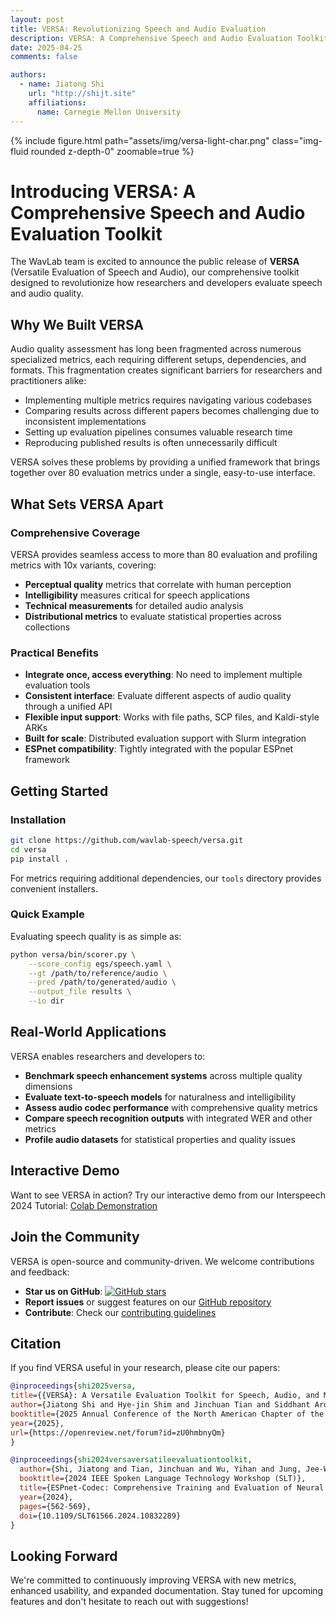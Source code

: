 ```yaml
---
layout: post
title: VERSA: Revolutionizing Speech and Audio Evaluation
description: VERSA: A Comprehensive Speech and Audio Evaluation Toolkit
date: 2025-04-25
comments: false

authors:
  - name: Jiatong Shi
    url: "http://shijt.site"
    affiliations:
      name: Carnegie Mellon University
---
```


{% include figure.html path="assets/img/versa-light-char.png" class="img-fluid rounded z-depth-0" zoomable=true %}

# Introducing VERSA: A Comprehensive Speech and Audio Evaluation Toolkit

The WavLab team is excited to announce the public release of **VERSA** (Versatile Evaluation of Speech and Audio), our comprehensive toolkit designed to revolutionize how researchers and developers evaluate speech and audio quality.

## Why We Built VERSA

Audio quality assessment has long been fragmented across numerous specialized metrics, each requiring different setups, dependencies, and formats. This fragmentation creates significant barriers for researchers and practitioners alike:

- Implementing multiple metrics requires navigating various codebases
- Comparing results across different papers becomes challenging due to inconsistent implementations
- Setting up evaluation pipelines consumes valuable research time
- Reproducing published results is often unnecessarily difficult

VERSA solves these problems by providing a unified framework that brings together over 80 evaluation metrics under a single, easy-to-use interface.

## What Sets VERSA Apart

### Comprehensive Coverage

VERSA provides seamless access to more than 80 evaluation and profiling metrics with 10x variants, covering:

- **Perceptual quality** metrics that correlate with human perception
- **Intelligibility** measures critical for speech applications
- **Technical measurements** for detailed audio analysis
- **Distributional metrics** to evaluate statistical properties across collections

### Practical Benefits

- **Integrate once, access everything**: No need to implement multiple evaluation tools
- **Consistent interface**: Evaluate different aspects of audio quality through a unified API
- **Flexible input support**: Works with file paths, SCP files, and Kaldi-style ARKs
- **Built for scale**: Distributed evaluation support with Slurm integration
- **ESPnet compatibility**: Tightly integrated with the popular ESPnet framework

## Getting Started

### Installation

```bash
git clone https://github.com/wavlab-speech/versa.git
cd versa
pip install .
```

For metrics requiring additional dependencies, our `tools` directory provides convenient installers.

### Quick Example

Evaluating speech quality is as simple as:

```bash
python versa/bin/scorer.py \
    --score_config egs/speech.yaml \
    --gt /path/to/reference/audio \
    --pred /path/to/generated/audio \
    --output_file results \
    --io dir
```

## Real-World Applications

VERSA enables researchers and developers to:

- **Benchmark speech enhancement systems** across multiple quality dimensions
- **Evaluate text-to-speech models** for naturalness and intelligibility
- **Assess audio codec performance** with comprehensive quality metrics
- **Compare speech recognition outputs** with integrated WER and other metrics
- **Profile audio datasets** for statistical properties and quality issues

## Interactive Demo

Want to see VERSA in action? Try our interactive demo from our Interspeech 2024 Tutorial:
[Colab Demonstration](https://colab.research.google.com/drive/11c0vZxbSa8invMSfqM999tI3MnyAVsOp?usp=sharing)

## Join the Community

VERSA is open-source and community-driven. We welcome contributions and feedback:

- **Star us on GitHub**: [![GitHub stars](https://img.shields.io/github/stars/wavlab-speech/versa?style=social)](https://github.com/wavlab-speech/versa/stargazers)
- **Report issues** or suggest features on our [GitHub repository](https://github.com/wavlab-speech/versa)
- **Contribute**: Check our [contributing guidelines](https://github.com/wavlab-speech/versa/blob/main/docs/contributing.md)

## Citation

If you find VERSA useful in your research, please cite our papers:

```bibtex
@inproceedings{shi2025versa,
title={{VERSA}: A Versatile Evaluation Toolkit for Speech, Audio, and Music},
author={Jiatong Shi and Hye-jin Shim and Jinchuan Tian and Siddhant Arora and Haibin Wu and Darius Petermann and Jia Qi Yip and You Zhang and Yuxun Tang and Wangyou Zhang and Dareen Safar Alharthi and Yichen Huang and Koichi Saito and Jionghao Han and Yiwen Zhao and Chris Donahue and Shinji Watanabe},
booktitle={2025 Annual Conference of the North American Chapter of the Association for Computational Linguistics -- System Demonstration Track},
year={2025},
url={https://openreview.net/forum?id=zU0hmbnyQm}
}

@inproceedings{shi2024versaversatileevaluationtoolkit,
  author={Shi, Jiatong and Tian, Jinchuan and Wu, Yihan and Jung, Jee-Weon and Yip, Jia Qi and Masuyama, Yoshiki and Chen, William and Wu, Yuning and Tang, Yuxun and Baali, Massa and Alharthi, Dareen and Zhang, Dong and Deng, Ruifan and Srivastava, Tejes and Wu, Haibin and Liu, Alexander and Raj, Bhiksha and Jin, Qin and Song, Ruihua and Watanabe, Shinji},
  booktitle={2024 IEEE Spoken Language Technology Workshop (SLT)}, 
  title={ESPnet-Codec: Comprehensive Training and Evaluation of Neural Codecs For Audio, Music, and Speech}, 
  year={2024},
  pages={562-569},
  doi={10.1109/SLT61566.2024.10832289}
}
```

## Looking Forward

We're committed to continuously improving VERSA with new metrics, enhanced usability, and expanded documentation. Stay tuned for upcoming features and don't hesitate to reach out with suggestions!
